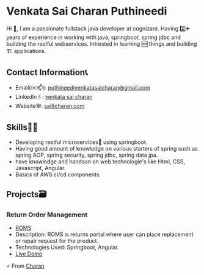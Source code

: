 # Venkata Sai Charan Puthineedi

Hi 👋,
I am a passionate fullstack java developer at cognizant.
Having 2️⃣➕ years of experience in working with java, springboot, spring jdbc and building the restful webservices.
Intrested in learning 🆕 things and building🏗️ applications.

## Contact Information📞
- Email(✉️📫): puthineedivenkatasaicharan@gmail.com
- LinkedIn🖇️: [venkata sai charan](https://www.linkedin.com/in/venkata-sai-charan-puthineedi/)
- Website🕸️: [sai8charan.com](https://www.sai8charan.github.io)

## Skills🤹‍♂️
- Developing restful microservices🔬 using springboot.
- Having good amount of knowledge on various starters of spring such as spring AOP, spring security, spring jdbc, spring data jpa.
- have knowledge and handson on web technologie's like Html, CSS, Javascript, Angular.
- Basics of AWS ci/cd components.

## Projects🗃️
### Return Order Management
- [ROMS](https://github.com/sai8charan/ROMS-Angular)
- Description: ROMS is returns portal where user can place replacement or repair request for the product.
- Technologies Used: Springboot, Angular.
- [Live Demo](https://github.com/sai8charan/ROMS-Angula)
<!--
### Project 2
- [Project Title](https://github.com/yourusername/project-repo)
- Description: A short description of the project, its purpose, and features.
- Technologies Used: List the technologies and tools used in the project.
- [Live Demo](https://yourusername.github.io/project-repo)

## Contributions
- List your top contributions to open-source projects and communities.
- Use bullet points to highlight your contributions.
- Include links to the projects and organizations.

-->
⭐️ From [Charan](https://github.com/sai8charan)
